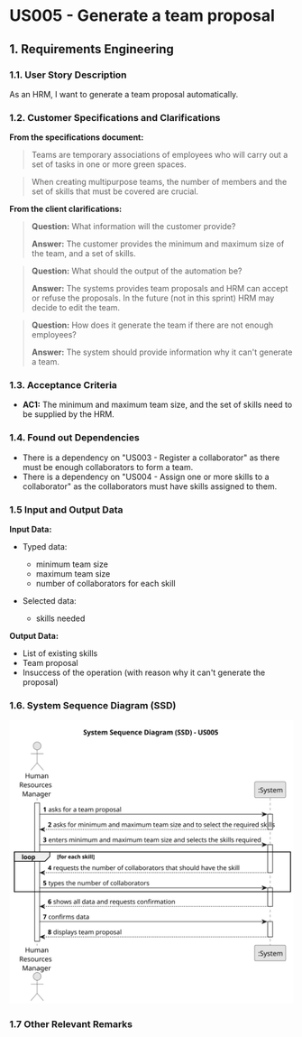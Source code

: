 # US005 - Generate a team proposal


## 1. Requirements Engineering

### 1.1. User Story Description

As an HRM, I want to generate a team proposal automatically.

### 1.2. Customer Specifications and Clarifications 

**From the specifications document:**

>	Teams are temporary associations of employees who will carry out a set of tasks in one or more green spaces.

>   When creating multipurpose teams, the number of members and the set of skills that must be covered are crucial.


**From the client clarifications:**

> **Question:** What information will the customer provide?
>
> **Answer:** The customer provides the minimum and maximum size of the team, and a set of skills.

> **Question:** What should the output of the automation be?
> 
> **Answer:** The systems provides team proposals and HRM can accept or refuse the proposals. In the future (not in this sprint) HRM may decide to edit the team.

> **Question:** How does it generate the team if there are not enough employees?
>
> **Answer:** The system should provide information why it can't generate a team.

### 1.3. Acceptance Criteria

* **AC1:** The minimum and maximum team size, and the set of skills need to be supplied by the HRM.

### 1.4. Found out Dependencies

* There is a dependency on "US003 - Register a collaborator" as there must be enough collaborators to form a team.
* There is a dependency on "US004 - Assign one or more skills to a collaborator" as the collaborators must have skills assigned to them.

### 1.5 Input and Output Data

**Input Data:**

* Typed data:
    * minimum team size
    * maximum team size
    * number of collaborators for each skill
	
* Selected data:
    * skills needed

**Output Data:**

* List of existing skills
* Team proposal
* Insuccess of the operation (with reason why it can't generate the proposal)

### 1.6. System Sequence Diagram (SSD)


![System Sequence Diagram](svg/us005-system-sequence-diagram.svg)


### 1.7 Other Relevant Remarks
